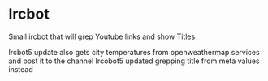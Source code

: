 # Ircbot
Small ircbot that will grep Youtube links and show Titles

Ircbot5 update also gets city temperatures from openweathermap services and post it to the channel
Ircobot5 updated grepping title from meta values instead <title>
